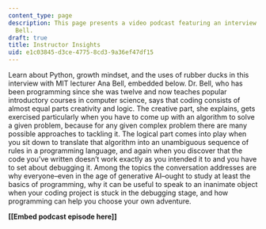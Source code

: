 ```yaml
---
content_type: page
description: This page presents a video podcast featuring an interview with Dr. Ana
  Bell.
draft: true
title: Instructor Insights
uid: e1c03845-d3ce-4775-8cd3-9a36ef47df15
---
```

Learn about Python, growth mindset, and the uses of rubber ducks in this interview with MIT lecturer Ana Bell, embedded below. Dr. Bell, who has been programming since she was twelve and now teaches popular introductory courses in computer science, says that coding consists of almost equal parts creativity and logic. The creative part, she explains, gets exercised particularly when you have to come up with an algorithm to solve a given problem, because for any given complex problem there are many possible approaches to tackling it. The logical part comes into play when you sit down to translate that algorithm into an unambiguous sequence of rules in a programming language, and again when you discover that the code you’ve written doesn’t work exactly as you intended it to and you have to set about debugging it. Among the topics the conversation addresses are why everyone–even in the age of generative AI–ought to study at least the basics of programming, why it can be useful to speak to an inanimate object when your coding project is stuck in the debugging stage, and how programming can help you choose your own adventure. 

**\[\[Embed podcast episode here\]\]**
